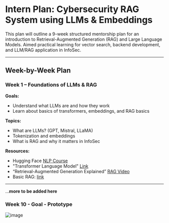 # Intern Plan: Cybersecurity RAG System using LLMs & Embeddings

This plan will outline a 9-week structured mentorship plan for an introduction to Retrieval-Augmented Generation (RAG) and Large Language Models. Aimed practical learning for vector search, backend development, and LLM/RAG application in InfoSec.

---

## Week-by-Week Plan

### Week 1 – Foundations of LLMs & RAG

**Goals:**
- Understand what LLMs are and how they work
- Learn about basics of transformers, embeddings, and RAG basics

**Topics:**
- What are LLMs? (GPT, Mistral, LLaMA)
- Tokenization and embeddings
- What is RAG and why it matters in InfoSec

**Resources:**
- Hugging Face [NLP Course](https://huggingface.co/learn/nlp-course/chapter1)
- "Transformer Language Model" [Link](https://www.youtube.com/watch?v=-QH8fRhqFHM)
- “Retrieval-Augmented Generation Explained” [RAG Video](https://youtu.be/5Y3a61o0jFQ?feature=shared)
- Basic RAG: [link](https://docs.mistral.ai/guides/rag/)

---

...**more to be added here**

### Week 10 - Goal - Prototype

![image](https://github.com/user-attachments/assets/cbedec45-a711-4965-bd49-839017ebb7f8)
